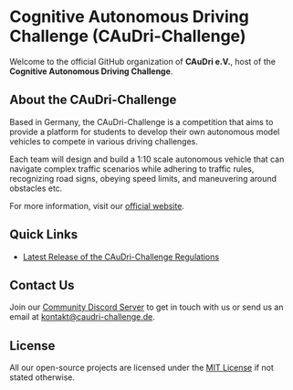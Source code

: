 # Cognitive Autonomous Driving Challenge (CAuDri-Challenge)
Welcome to the official GitHub organization of **CAuDri e.V.**, host of the **Cognitive Autonomous Driving Challenge**.

## About the CAuDri-Challenge
Based in Germany, the CAuDri-Challenge is a competition that aims to provide a platform for students to develop their own autonomous model vehicles to compete in various driving challenges. 

Each team will design and build a 1:10 scale autonomous vehicle that can navigate complex traffic scenarios while adhering to traffic rules, recognizing road signs, obeying speed limits, and maneuvering around obstacles etc.

For more information, visit our [official website](https://caudri.org/).

## Quick Links
- [Latest Release of the CAuDri-Challenge Regulations](https://github.com/CAuDri/CAuDri-Challenge-Regulations/releases)

## Contact Us
Join our [Community Discord Server](https://discord.gg/7Q6Z2Q6) to get in touch with us or send us an email at [kontakt@caudri-challenge.de](mailto:kontakt@caudri-challenge.de).

## License
All our open-source projects are licensed under the [MIT License](https://opensource.org/licenses/MIT) if not stated otherwise.
